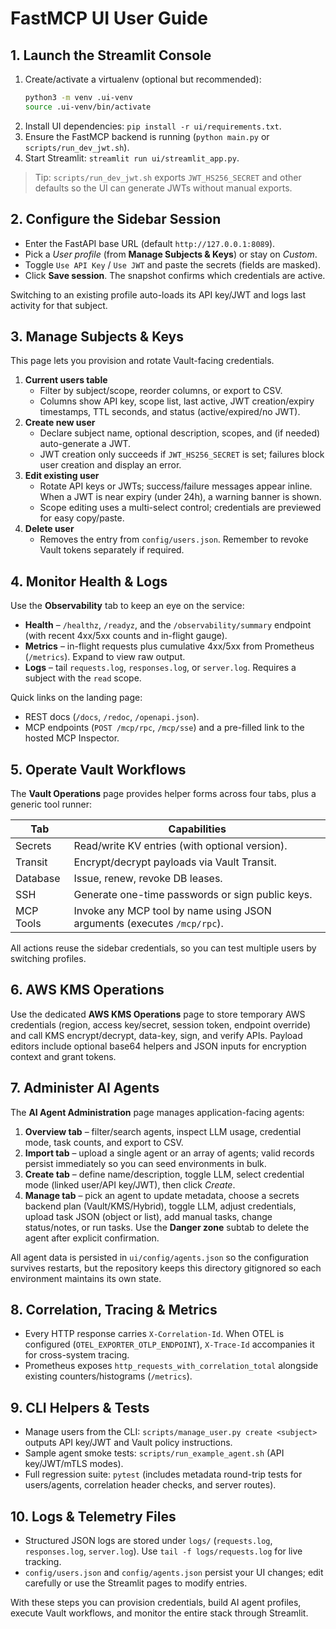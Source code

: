 # FastMCP UI User Guide

## 1. Launch the Streamlit Console
1. Create/activate a virtualenv (optional but recommended):
   ```bash
   python3 -m venv .ui-venv
   source .ui-venv/bin/activate
   ```
2. Install UI dependencies: `pip install -r ui/requirements.txt`.
3. Ensure the FastMCP backend is running (`python main.py` or `scripts/run_dev_jwt.sh`).
4. Start Streamlit: `streamlit run ui/streamlit_app.py`.

> Tip: `scripts/run_dev_jwt.sh` exports `JWT_HS256_SECRET` and other defaults so the UI can generate JWTs without manual exports.

## 2. Configure the Sidebar Session
- Enter the FastAPI base URL (default `http://127.0.0.1:8089`).
- Pick a *User profile* (from **Manage Subjects & Keys**) or stay on *Custom*.
- Toggle `Use API Key` / `Use JWT` and paste the secrets (fields are masked).
- Click **Save session**. The snapshot confirms which credentials are active.

Switching to an existing profile auto-loads its API key/JWT and logs last activity for that subject.

## 3. Manage Subjects & Keys
This page lets you provision and rotate Vault-facing credentials.

1. **Current users table**
   - Filter by subject/scope, reorder columns, or export to CSV.
   - Columns show API key, scope list, last active, JWT creation/expiry timestamps, TTL seconds, and status (active/expired/no JWT).
2. **Create new user**
   - Declare subject name, optional description, scopes, and (if needed) auto-generate a JWT.
   - JWT creation only succeeds if `JWT_HS256_SECRET` is set; failures block user creation and display an error.
3. **Edit existing user**
   - Rotate API keys or JWTs; success/failure messages appear inline. When a JWT is near expiry (under 24h), a warning banner is shown.
   - Scope editing uses a multi-select control; credentials are previewed for easy copy/paste.
4. **Delete user**
   - Removes the entry from `config/users.json`. Remember to revoke Vault tokens separately if required.

## 4. Monitor Health & Logs
Use the **Observability** tab to keep an eye on the service:
- **Health** – `/healthz`, `/readyz`, and the `/observability/summary` endpoint (with recent 4xx/5xx counts and in-flight gauge).
- **Metrics** – in-flight requests plus cumulative 4xx/5xx from Prometheus (`/metrics`). Expand to view raw output.
- **Logs** – tail `requests.log`, `responses.log`, or `server.log`. Requires a subject with the `read` scope.

Quick links on the landing page:
- REST docs (`/docs`, `/redoc`, `/openapi.json`).
- MCP endpoints (`POST /mcp/rpc`, `/mcp/sse`) and a pre-filled link to the hosted MCP Inspector.

## 5. Operate Vault Workflows
The **Vault Operations** page provides helper forms across four tabs, plus a generic tool runner:

| Tab      | Capabilities |
|----------|--------------|
| Secrets  | Read/write KV entries (with optional version). |
| Transit  | Encrypt/decrypt payloads via Vault Transit. |
| Database | Issue, renew, revoke DB leases. |
| SSH      | Generate one-time passwords or sign public keys. |
| MCP Tools| Invoke any MCP tool by name using JSON arguments (executes `/mcp/rpc`). |

All actions reuse the sidebar credentials, so you can test multiple users by switching profiles.

## 6. AWS KMS Operations
Use the dedicated **AWS KMS Operations** page to store temporary AWS credentials (region, access key/secret, session token, endpoint override) and call KMS encrypt/decrypt, data-key, sign, and verify APIs. Payload editors include optional base64 helpers and JSON inputs for encryption context and grant tokens.

## 7. Administer AI Agents
The **AI Agent Administration** page manages application-facing agents:

1. **Overview tab** – filter/search agents, inspect LLM usage, credential mode, task counts, and export to CSV.
2. **Import tab** – upload a single agent or an array of agents; valid records persist immediately so you can seed environments in bulk.
3. **Create tab** – define name/description, toggle LLM, select credential mode (linked user/API key/JWT), then click *Create*. 
4. **Manage tab** – pick an agent to update metadata, choose a secrets backend plan (Vault/KMS/Hybrid), toggle LLM, adjust credentials, upload task JSON (object or list), add manual tasks, change status/notes, or run tasks. Use the **Danger zone** subtab to delete the agent after explicit confirmation.

All agent data is persisted in `ui/config/agents.json` so the configuration survives restarts, but the repository keeps this directory gitignored so each environment maintains its own state.

## 8. Correlation, Tracing & Metrics
- Every HTTP response carries `X-Correlation-Id`. When OTEL is configured (`OTEL_EXPORTER_OTLP_ENDPOINT`), `X-Trace-Id` accompanies it for cross-system tracing.
- Prometheus exposes `http_requests_with_correlation_total` alongside existing counters/histograms (`/metrics`).

## 9. CLI Helpers & Tests
- Manage users from the CLI: `scripts/manage_user.py create <subject>` outputs API key/JWT and Vault policy instructions.
- Sample agent smoke tests: `scripts/run_example_agent.sh` (API key/JWT/mTLS modes).
- Full regression suite: `pytest` (includes metadata round-trip tests for users/agents, correlation header checks, and server routes).

## 10. Logs & Telemetry Files
- Structured JSON logs are stored under `logs/` (`requests.log`, `responses.log`, `server.log`). Use `tail -f logs/requests.log` for live tracking.
- `config/users.json` and `config/agents.json` persist your UI changes; edit carefully or use the Streamlit pages to modify entries.

With these steps you can provision credentials, build AI agent profiles, execute Vault workflows, and monitor the entire stack through Streamlit.
